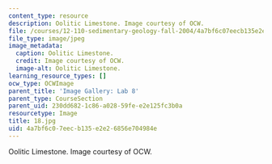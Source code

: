 ```yaml
---
content_type: resource
description: Oolitic Limestone. Image courtesy of OCW.
file: /courses/12-110-sedimentary-geology-fall-2004/4a7bf6c07eecb135e2e26856e704984e_18.jpg
file_type: image/jpeg
image_metadata:
  caption: Oolitic Limestone.
  credit: Image courtesy of OCW.
  image-alt: Oolitic Limestone.
learning_resource_types: []
ocw_type: OCWImage
parent_title: 'Image Gallery: Lab 8'
parent_type: CourseSection
parent_uid: 230dd682-1c86-a028-59fe-e2e125fc3b0a
resourcetype: Image
title: 18.jpg
uid: 4a7bf6c0-7eec-b135-e2e2-6856e704984e
---
```

Oolitic Limestone. Image courtesy of OCW.

